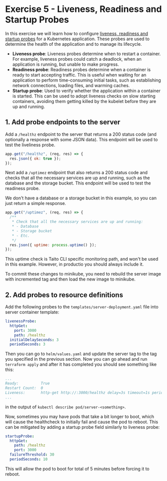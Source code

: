# Exercise 5 - Liveness, Readiness and Startup Probes

In this exercise we will learn how to configure [liveness, readiness and startup probes](https://kubernetes.io/docs/concepts/configuration/liveness-readiness-startup-probes/) for a Kubernetes application. These probes are used to determine the health of the application and to manage its lifecycle.

- **Liveness probe**: Liveness probes determine when to restart a container. For example, liveness probes could catch a deadlock, when an application is running, but unable to make progress.
- **Readiness probe**: Readiness probes determine when a container is ready to start accepting traffic. This is useful when waiting for an application to perform time-consuming initial tasks, such as establishing network connections, loading files, and warming caches.
- **Startup probe**: Used to verify whether the application within a container is started. This can be used to adopt liveness checks on slow starting containers, avoiding them getting killed by the kubelet before they are up and running.

## 1. Add probe endpoints to the server

Add a `/healthz` endpoint to the server that returns a 200 status code (and optionally a response with some JSON data). This endpoint will be used to test the liveliness probe.

```js
app.get("/healthz", (req, res) => {
  res.json({ ok: true });
});
```

Next add a `/uptimez` endpoint that also returns a 200 status code and checks that all the necessary services are up and running, such as the database and the storage bucket. This endpoint will be used to test the readiness probe.

We don't have a database or a storage bucket in this example, so you can just return a simple response.

```js
app.get("/uptimez", (req, res) => {
  /**
   * Check that all the necessary services are up and running:
   * - Database
   * - Storage bucket
   * - Etc.
   */
  res.json({ uptime: process.uptime() });
});
```
This uptime check is Taito CLI specific monitoring path, and won't be used in this example.
However, in productio you should always include it.

To commit these changes to minikube, you need to rebuild the server image with incremented tag and then load the new image to minikube.

## 2. Add probes to resource definitions

Add the following probes to the `templates/server-deployment.yaml` file into server container template:

```yaml
livenessProbe:
  httpGet:
    port: 3000
    path: /healthz
  initialDelaySeconds: 3
  periodSeconds: 3
```

Then you can go to `helm/values.yaml` and update the server tag to the tag you specified in the previous section.
Now you can go ahead and run `terraform apply` and after it has completed you should see something like this:

```yaml
...
Ready:          True
Restart Count:  0
Liveness:       http-get http://:3000/healthz delay=3s timeout=1s period=3s #success=1 #failure=3
...
```

in the output of `kubectl describe pod/server-<something>`.

Now, sometimes you may have pods that take a bit longer to boot, which will cause the healthcheck to initially fail and cause the pod to reboot.
This can be mitigated by adding a startup probe field similarly to liveness probe:

```yaml
startupProbe:
  httpGet:
    path: /healthz
    port: 3000
  failureThreshold: 30
  periodSeconds: 10
```

This will allow the pod to boot for total of 5 minutes before forcing it to reboot.
